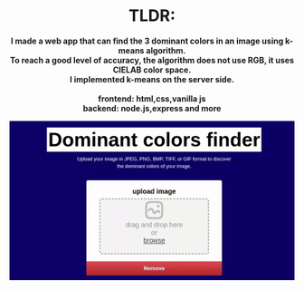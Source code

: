 <center>
<h1>TLDR:</h1>
<P><strong>I made a web app that can find the 3 dominant colors in an image using k-means algorithm.<br>
  To reach a good level of accuracy, the algorithm does not use RGB, it uses CIELAB color space.<br>
   I implemented k-means on the server side.<br><br>
frontend: html,css,vanilla js<br>
backend: node.js,express and more<br>
</strong>
</P>
  </center>
<img src="example.gif" alt="animated" /><br>

